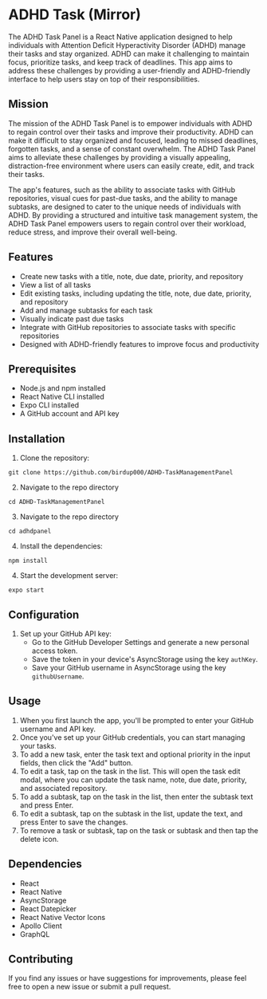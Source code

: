 # ADHD Task (Mirror)

The ADHD Task Panel is a React Native application designed to help individuals with Attention Deficit Hyperactivity Disorder (ADHD) manage their tasks and stay organized. ADHD can make it challenging to maintain focus, prioritize tasks, and keep track of deadlines. This app aims to address these challenges by providing a user-friendly and ADHD-friendly interface to help users stay on top of their responsibilities.

## Mission

The mission of the ADHD Task Panel is to empower individuals with ADHD to regain control over their tasks and improve their productivity. ADHD can make it difficult to stay organized and focused, leading to missed deadlines, forgotten tasks, and a sense of constant overwhelm. The ADHD Task Panel aims to alleviate these challenges by providing a visually appealing, distraction-free environment where users can easily create, edit, and track their tasks.

The app's features, such as the ability to associate tasks with GitHub repositories, visual cues for past-due tasks, and the ability to manage subtasks, are designed to cater to the unique needs of individuals with ADHD. By providing a structured and intuitive task management system, the ADHD Task Panel empowers users to regain control over their workload, reduce stress, and improve their overall well-being.

## Features

- Create new tasks with a title, note, due date, priority, and repository
- View a list of all tasks
- Edit existing tasks, including updating the title, note, due date, priority, and repository
- Add and manage subtasks for each task
- Visually indicate past due tasks
- Integrate with GitHub repositories to associate tasks with specific repositories
- Designed with ADHD-friendly features to improve focus and productivity

## Prerequisites

- Node.js and npm installed
- React Native CLI installed
- Expo CLI installed
- A GitHub account and API key

## Installation

1. Clone the repository:

```
git clone https://github.com/birdup000/ADHD-TaskManagementPanel
```

2. Navigate to the repo directory

```
cd ADHD-TaskManagementPanel
```

3. Navigate to the repo directory

```
cd adhdpanel
```

4. Install the dependencies:

```
npm install
```

4. Start the development server:

```
expo start
```

## Configuration

1. Set up your GitHub API key:
   - Go to the GitHub Developer Settings and generate a new personal access token.
   - Save the token in your device's AsyncStorage using the key `authKey`.
   - Save your GitHub username in AsyncStorage using the key `githubUsername`.

## Usage

1. When you first launch the app, you'll be prompted to enter your GitHub username and API key.
2. Once you've set up your GitHub credentials, you can start managing your tasks.
3. To add a new task, enter the task text and optional priority in the input fields, then click the "Add" button.
4. To edit a task, tap on the task in the list. This will open the task edit modal, where you can update the task name, note, due date, priority, and associated repository.
5. To add a subtask, tap on the task in the list, then enter the subtask text and press Enter.
6. To edit a subtask, tap on the subtask in the list, update the text, and press Enter to save the changes.
7. To remove a task or subtask, tap on the task or subtask and then tap the delete icon.

## Dependencies

- React
- React Native
- AsyncStorage
- React Datepicker
- React Native Vector Icons
- Apollo Client
- GraphQL

## Contributing

If you find any issues or have suggestions for improvements, please feel free to open a new issue or submit a pull request.

